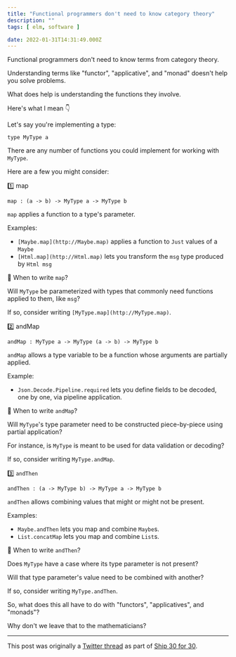```yaml
---
title: "Functional programmers don't need to know category theory"
description: ""
tags: [ elm, software ]

date: 2022-01-31T14:31:49.000Z
---
```


Functional programmers don't need to know terms from category theory.

Understanding terms like "functor", "applicative", and "monad" doesn't help you solve problems.

What does help is understanding the functions they involve.

Here's what I mean 👇

Let's say you're implementing a type:

`type MyType a`

There are any number of functions you could implement for working with `MyType`.

Here are a few you might consider:

1️⃣ map

`map : (a -> b) -> MyType a -> MyType b`

`map` applies a function to a type's parameter.

Examples:
- `[Maybe.map](http://Maybe.map)` applies a function to `Just` values of a `Maybe`
- `[Html.map](http://Html.map)` lets you transform the `msg` type produced by `Html msg`

🤔 When to write `map`?

Will `MyType` be parameterized with types that commonly need functions applied to them, like `msg`?

If so, consider writing `[MyType.map](http://MyType.map)`.

2️⃣ andMap

`andMap : MyType a -> MyType (a -> b) -> MyType b`

`andMap` allows a type variable to be a function whose arguments are partially applied.

Example:
- `Json.Decode.Pipeline.required` lets you define fields to be decoded, one by one, via pipeline application.

🤔 When to write `andMap`?

Will `MyType`'s type parameter need to be constructed piece-by-piece using partial application?

For instance, is `MyType` is meant to be used for data validation or decoding?

If so, consider writing `MyType.andMap`.

3️⃣ `andThen`

`andThen : (a -> MyType b) -> MyType a -> MyType b`

`andThen` allows combining values that might or might not be present.

Examples:
- `Maybe.andThen` lets you map and combine `Maybe`s.
- `List.concatMap` lets you map and combine `List`s.

🤔 When to write `andThen`?

Does `MyType` have a case where its type parameter is not present?

Will that type parameter's value need to be combined with another?

If so, consider writing `MyType.andThen`.

So, what does this all have to do with "functors", "applicatives", and "monads"?

Why don't we leave that to the mathematicians?

---

This post was originally a [Twitter thread](https://twitter.com/DuncanMalashock/status/1488158078595960837) as part of [Ship 30 for 30](https://www.ship30for30.com/).